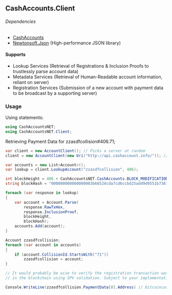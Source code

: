 ﻿## CashAccounts.Client

###### Dependencies
- [CashAccounts](https://github.com/stiffpoo/CashAccountsNET/tree/master/CashAccounts)
- [Newtonsoft.Json](https://github.com/JamesNK/Newtonsoft.Json) (High-performance JSON library)

#### Supports
- Lookup Services (Retrieval of Registrations & Inclusion Proofs to trustlessly parse account data)
- Metadata Services (Retrieval of Human-Readable account information, reliant on server)
- Registration Services (Submission of a new account with payment data to be broadcast by a supporting server)

### Usage
Using statements:
```c#
using CashAccountsNET;
using CashAccountsNET.Client;
```
Retrieving Payment Data for zzasdfcollision#406.71;
```c#
var client = new AccountClient(); // Picks a server at random
client = new AccountClient(new Uri("http://api.cashaccount.info/")); // Specify your own lookup server

var accounts = new List<Account>();
var lookup = client.LookupAccount("zzasdfcollision", 406);

int blockHeight = 406 + CashAccountsNET.CashAccounts.BLOCK_MODIFICATION; // Block Height = Account number + 563620
string blockHash = "000000000000000003b66524cda7cd6ccbd25add9d9551b7367e9ceaa85b8c20";

foreach (var response in lookup)
{
    var account = Account.Parse(
        response.RawTxHex,
        response.InclusionProof,
        blockHeight,
        blockHash);
    accounts.Add(account);
}

Account zzasdfcollision;
foreach (var account in accounts)
{
    if (account.CollisionId.StartsWith("71"))
        zzasdfcollision = account;
}

// It would probably be wise to verify the registration transaction was confirmed
// in the blockchain using SPV validation. Subject to your implementation.

Console.WriteLine(zzasdfcollision.PaymentData[0].Address) // bitcoincash:qqrrclrtx62ce3dhkqd5hp94djawfwclus6v0dxy5p
```

